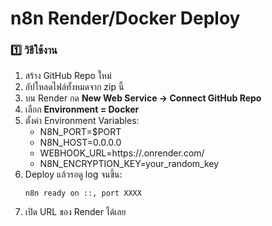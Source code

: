 # n8n Render/Docker Deploy

### 1️⃣ วิธีใช้งาน
1. สร้าง GitHub Repo ใหม่
2. อัปโหลดไฟล์ทั้งหมดจาก zip นี้
3. บน Render กด **New Web Service → Connect GitHub Repo**
4. เลือก **Environment = Docker**
5. ตั้งค่า Environment Variables:
   - N8N_PORT=$PORT
   - N8N_HOST=0.0.0.0
   - WEBHOOK_URL=https://<your-app>.onrender.com/
   - N8N_ENCRYPTION_KEY=your_random_key
6. Deploy แล้วรอดู log จนขึ้น:
   ```
   n8n ready on ::, port XXXX
   ```
7. เปิด URL ของ Render ได้เลย
